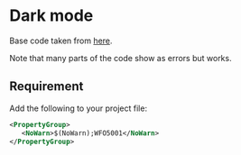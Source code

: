 # Dark mode

Base code taken from [here](https://vbdotnetforums.com/threads/windows-forms-dark-mode-test.67749/).

Note that many parts of the code show as errors but works.

## Requirement

Add the following to your project file:

```xml
<PropertyGroup>
   <NoWarn>$(NoWarn);WFO5001</NoWarn>
</PropertyGroup>
```